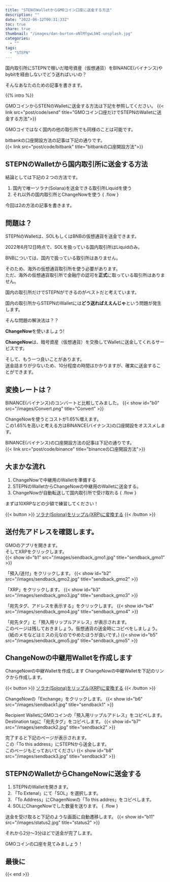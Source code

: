 ```yaml
---
title: "STENのWalletからGMOコイン口座に送金する方法"
description: ""
date: "2022-06-12T00:31:33Z"
toc: true
share: true
thumbnail: "/images/dan-burton-oNlMfgwLbWI-unsplash.jpg"
categories:
  - ""
tags:
  - "STEPN"
---
```


国内取引所にSTEPNで稼いだ暗号資産（仮想通貨）をBINANCE(バイナンス)やbybitを経由しないでどう送ればいいの？  

そんなあなたのための記事を書きます。  

<!--more-->

{{% intro %}} 

GMOコインからSTENのWalletに送金する方法は下記を参照してください。
{{< link src="post/code/send" title="GMOコイン口座だけでSTEPNのWalletに送金する方法">}}

GMOコイではなく国内の他の取引所でも同様のことは可能です。

bitbankの口座開設方法の記事は下記の通りです。  
{{< link src="post/code/bitbank" title="bitbankの口座開設方法">}}

## STEPNのWalletから国内取引所に送金する方法

結論としては下記の２つの方法です。
1. 国内で唯一ソラナ(Solana)を送金できる取引所Liquidを使う
2. それ以外の国内取引所とChangeNowを使う
{ .flow }

今回は2の方法の記事を書きます。

## 問題は？

STEPNのWalletは、SOLもしくはBNBの仮想通貨を送金できます。  
  
2022年6月12日時点で、SOLを扱っている国内取引所はLiquidのみ。  
  
BNBについては、国内で扱っている取引所はありません。  

そのため、海外の仮想通貨取引所を使う必要があります。  
ただ、海外の仮想通貨取引所で金融庁の認可を**正式**に取っている取引所はありません。  

国内の取引所だけでSTEPNができるのがベストだと考えています。

国内の取引所からSTEPNのWalletには**どう送ればええんじゃ**という問題が発生します。

そんな問題の解決法は？？  

**ChangeNow**を使いましょう!  

**ChangeNow**は、暗号資産（仮想通貨）を交換してWalletに送金してくれるサービスです。 

そして、もう一つ良いことがあります。  
送金詰まりが少ないため、10分程度の時間はかかりますが、確実に送金することができます。

## 変換レートは？

BINANCE(バイナンス)のコンバートと比較してみました。
{{< show id="b0" src="/images/Convert.png" title="Convert" >}}

ChangeNowを使うとコストが1.65%増えます。  
この1.65%を高いと考える方はBINANCE(バイナンス)の口座開設をオススメします。

BINANCE(バイナンス)の口座開設方法の記事は下記の通りです。  
{{< link src="post/code/binance" title="binanceの口座開設方法">}}

## 大まかな流れ

1. ChangeNowで中継用のWalletを準備する
2. STEPNのWalletからChangeNowの中継用のWalletに送金する。
3. ChangeNowが自動転送して国内取引所で受け取れる
{ .flow }

まずは10XRPなどの少額で練習してください！

{{< button >}}
<a href="https://changenow.io/ja?link_id=4d21dee7027b9d&amount=0.5&from=sol&to=xrp" target="_blank">ソラナ(Solona)をリップル(XRP)に変換する</a>
{{< /button >}}

## 送付先アドレスを確認します。

GMOのアプリを開きます。  
そしてXRPをクリックします。   
{{< show id="b1" src="/images/sendback_gmo1.jpg" title="sendback_gmo1" >}}

「預入/送付」をクリックします。
{{< show id="b2" src="/images/sendback_gmo2.jpg" title="sendback_gmo2" >}}

「XRP」をクリックします。
{{< show id="b3" src="/images/sendback_gmo3.jpg" title="sendback_gmo3" >}}

「宛先タグ、アドレスを表示する」をクリックします。
{{< show id="b4" src="/images/sendback_gmo4.jpg" title="sendback_gmo4" >}}

「宛先タグ」と「預入用リップルアドレス」が表示されます。  
このページは残しておきましょう。仮想通貨の送金時にコピペをしましょう。   
（紙のメモなどはミスの元なのでやめたほうが良いです。)
{{< show id="b5" src="/images/sendback_gmo5.jpg" title="sendback_gmo5" >}}

## ChangeNowの中継用Walletを作成します

ChangeNowの中継Walletを作成します
ChangeNowの中継Walletを下記のリンクから作成します。

{{< button >}}
<a href="https://changenow.io/ja?link_id=4d21dee7027b9d&amount=0.5&from=sol&to=xrp" target="_blank">ソラナ(Solona)をリップル(XRP)に変換する</a>
{{< /button >}}

ChangeNowの「Exchange」をクリックします。
{{< show id="b6" src="/images/sendback1.jpg" title="sendback1" >}}

Recipient WalletにGMOコインの「預入用リップルアドレス」をコピペします。  
Destination tagに「宛先タグ」をコピペします。
{{< show id="b7" src="/images/sendback2.jpg" title="sendback2" >}}

完了すると下記のページが表示されます。  
この「To this address」にSTEPNから送金します。  
このページもとっておいてください
{{< show id="b8" src="/images/sendback3.jpg" title="sendback3" >}}

## STEPNのWalletからChangeNowに送金する

1. STEPNのWalletを開きます。
2. 「To Extenal」にて「SOL」を選択します。
3. 「To Address」にChagenNowの「To this addres」をコピペします。
4. SOLにChangeNowでした数量を送ります。
{ .flow }

送金を受け取ると下記のような画面に自動遷移します。
{{< show id="b11" src="/images/status2.jpg" title="status2" >}}

それから2分〜3分ほどで送金が完了します。  

GMOコインの口座を見てみましょう！

## 最後に

{{< end >}} 















